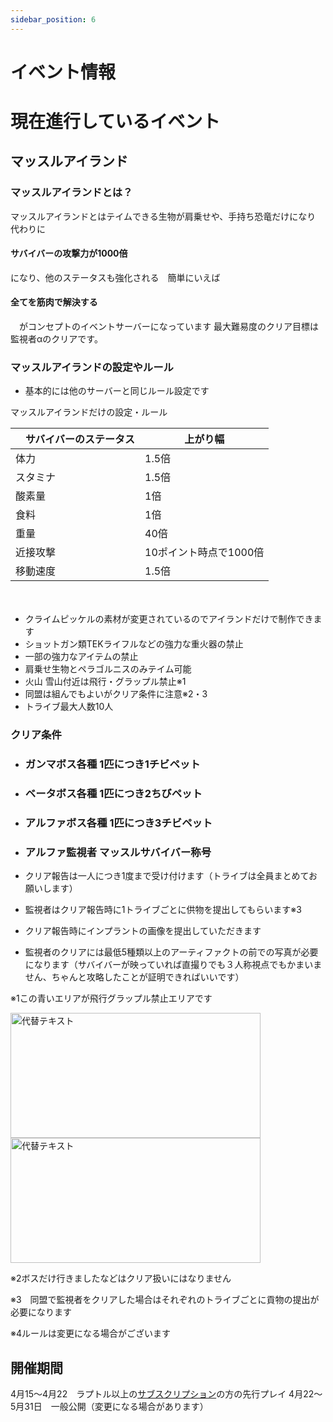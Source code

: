 ```yaml
---
sidebar_position: 6
---
```

# イベント情報
# 現在進行しているイベント

## マッスルアイランド

### マッスルアイランドとは？

マッスルアイランドとはテイムできる生物が肩乗せや、手持ち恐竜だけになり　代わりに<h4>サバイバーの攻撃力が1000倍</h4>になり、他のステータスも強化される　簡単にいえば<h4>全てを筋肉で解決する</h4>　がコンセプトのイベントサーバーになっています
最大難易度のクリア目標は監視者αのクリアです。

### マッスルアイランドの設定やルール
- 基本的には他のサーバーと同じルール設定です

マッスルアイランドだけの設定・ルール

　サバイバーのステータス | 上がり幅 
  ------------------ | -------- 
  体力　　 　　　　　| 1.5倍  
  スタミナ　　　　　 | 1.5倍       
  酸素量　　　　　　　| 1倍    
  食料　　　　　　　 | 1倍    
  重量　　　　　　　　| 40倍    
  近接攻撃　　　　　　| 10ポイント時点で1000倍     
  移動速度　　　　　　| 1.5倍     
　



- クライムピッケルの素材が変更されているのでアイランドだけで制作できます
- ショットガン類TEKライフルなどの強力な重火器の禁止
- 一部の強力なアイテムの禁止
- 肩乗せ生物とペラゴルニスのみテイム可能
- 火山 雪山付近は飛行・グラップル禁止※1
- 同盟は組んでもよいがクリア条件に注意※2・3
- トライブ最大人数10人

### クリア条件
- <h3>ガンマボス各種 1匹につき1チビペット</h3>
- <h3>ベータボス各種 1匹につき2ちびペット</h3>
- <h3>アルファボス各種 1匹につき3チビペット</h3>
- <h3>アルファ監視者  マッスルサバイバー称号</h3>

- クリア報告は一人につき1度まで受け付けます（トライブは全員まとめてお願いします） 
- 監視者はクリア報告時に1トライブごとに供物を提出してもらいます※3
- クリア報告時にインプラントの画像を提出していただきます
- 監視者のクリアには最低5種類以上のアーティファクトの前での写真が必要になります（サバイバーが映っていれば直撮りでも３人称視点でもかまいません、ちゃんと攻略したことが証明できればいいです）

※1この青いエリアが飛行グラップル禁止エリアです

<img src="/img/event/area1.jpg" alt="代替テキスト" width="400" height="200"/><img src="/img/event/area2.jpg" alt="代替テキスト" width="400" height="200"/>

※2ボスだけ行きましたなどはクリア扱いにはなりません

※3　同盟で監視者をクリアした場合はそれぞれのトライブごとに貢物の提出が
必要になります

※4ルールは変更になる場合がございます

## 開催期間

4月15～4月22　ラプトル以上の[サブスクリプション](https://ark-tsudoi.f5.si/docs/Feeling)の方の先行プレイ
4月22～5月31日　一般公開（変更になる場合があります）
